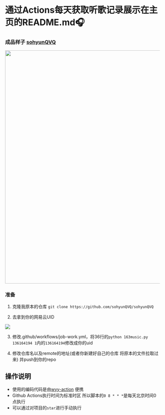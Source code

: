
# 通过Actions每天获取听歌记录展示在主页的README.md🎧 

### 成品样子 [sohyunQVQ](https://github.com/sohyunQVQ/sohyunQVQ)
<p align="center">
  <img src="https://github.com/sohyunQVQ/netease-music-show/blob/main/images/1.png" width="758">
</p>

### 准备

1. 克隆我原本的仓库 `git clone https://github.com/sohyunQVQ/sohyunQVQ`

2. 去拿到你的网易云UID

<p align="left">
  <img src="https://github.com/sohyunQVQ/netease-music-show/blob/main/images/2.png">
</p>

3. 修改.github/workflows/job-work.yml，将36行的`python 163music.py 136164194 1`内的`136164194`修改成你的uid 

4. 修改仓库名以及remote的地址(或者你新建好自己的仓库 将原本的文件拉取过来) 并push到你的repo

### 

## 操作说明

- 使用的编码代码是由[wyy-action](https://github.com/t00t00-crypto/wyy-action) 便携
- Github Actions执行时间为标准时区 所以脚本的`0 8 * * *`是每天北京时间0点执行
- 可以通过对项目的`star`进行手动执行
